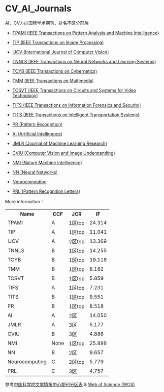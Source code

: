# CV_AI_Journals
AI、CV方向国际学术期刊，排名不区分前后

 - [TPAMI (IEEE Transactions on Pattern Analysis and Machine Intelligence)](https://ieeexplore.ieee.org/xpl/RecentIssue.jsp?punumber=34)

 - [TIP (IEEE Transactions on Image Processing)](https://ieeexplore.ieee.org/xpl/RecentIssue.jsp?punumber=83)

 - [IJCV (International Journal of Computer Vision)](https://www.springer.com/journal/11263)

 - [TNNLS (IEEE Transactions on Neural Networks and Learning Systems)](https://ieeexplore.ieee.org/xpl/RecentIssue.jsp?punumber=5962385)

 - [TCYB (IEEE Transactions on Cybernetics)](https://ieeexplore.ieee.org/xpl/RecentIssue.jsp?punumber=6221036)

 - [TMM (IEEE Transactions on Multimedia)](https://ieeexplore.ieee.org/xpl/RecentIssue.jsp?punumber=6046)

 - [TCSVT (IEEE Transactions on Circuits and Systems for Video Technology)](https://ieeexplore.ieee.org/xpl/RecentIssue.jsp?punumber=76)

 - [TIFS (IEEE Transactions on Information Forensics and Security)](https://ieeexplore.ieee.org/xpl/RecentIssue.jsp?punumber=10206)

 - [TITS (IEEE Transactions on Intelligent Transportation Systems)](https://ieeexplore.ieee.org/xpl/RecentIssue.jsp?punumber=6979)

 - [PR (Pattern Recognition)](https://www.sciencedirect.com/journal/pattern-recognition)

 - [AI (Artificial Intelligence)](https://jcr.clarivate.com/jcr-jp/journal-profile?journal=ARTIF%20INTELL&year=2021)

 - [JMLR (Journal of Machine Learning Research)](https://www.jmlr.org/) 

 - [CVIU (Computer Vision and Image Understanding)](https://www.sciencedirect.com/journal/computer-vision-and-image-understanding/)

 - [NMI (Nature Machine Intelligence)](https://www.nature.com/natmachintell/)

 - [NN (Neural Networks)](https://www.sciencedirect.com/journal/neural-networks)

 - [Neurocomputing](https://www.sciencedirect.com/journal/neurocomputing/)

 - [PRL (Pattern Recognition Letters)](https://www.sciencedirect.com/journal/pattern-recognition-letters/)

More information：

 <table>
  <tr>
    <th>Name</th>
    <th>CCF</th>
    <th>JCR</th>
    <th>IF</th>
  </tr>
  <tr>
    <td>TPAMI</td>
    <td>A</td>
    <td>1区top</td>
    <td>24.314</td>
  </tr>
  <tr>
    <td>TIP</td>
    <td>A</td>
    <td>1区top</td>
    <td>11.041</td>
  </tr>
  <tr>
    <td>IJCV</td>
    <td>A</td>
    <td>2区top</td>
    <td>13.369</td>
  </tr>
  <tr>
    <td>TNNLS</td>
    <td>B</td>
    <td>1区top</td>
    <td>14.255</td>
  </tr>
  <tr>
    <td>TCYB</td>
    <td>B</td>
    <td>1区top</td>
    <td>19.118</td>
  </tr>
  <tr>
    <td>TMM</td>
    <td>B</td>
    <td>1区top</td>
    <td>8.182</td>
  </tr>
  <tr>
    <td>TCSVT</td>
    <td>B</td>
    <td>1区top</td>
    <td>5.859</td>
  </tr>
  <tr>
    <td>TIFS</td>
    <td>A</td>
    <td>1区top</td>
    <td>7.231</td>
  </tr>
  <tr>
    <td>TITS</td>
    <td>B</td>
    <td>1区top</td>
    <td>9.551</td>
  </tr>
  <tr>
    <td>PR</td>
    <td>B</td>
    <td>1区top</td>
    <td>8.518</td>
  </tr>
  <tr>
    <td>AI</td>
    <td>A</td>
    <td>2区</td>
    <td>14.050</td>
  </tr>
  <tr>
    <td>JMLR</td>
    <td>A</td>
    <td>3区</td>
    <td>5.177</td>
  </tr>
  <tr>
    <td>CVIU</td>
    <td>B</td>
    <td>3区</td>
    <td>4.886</td>
  </tr>
  <tr>
    <td>NMI</td>
    <td>None</td>
    <td>1区top</td>
    <td>25.898</td>
  </tr>
  <tr>
    <td>NN</td>
    <td>B</td>
    <td>2区</td>
    <td>9.657</td>
  </tr>
  <tr>
    <td>Neurocomputing</td>
    <td>C</td>
    <td>2区top</td>
    <td>5.779</td>
  </tr>
  <tr>
    <td>PRL</td>
    <td>C</td>
    <td>3区</td>
    <td>4.757</td>
  </tr>
</table>


参考[中国科学院文献情报中心期刊分区表](http://www.fenqubiao.com/) & [Web of Science (WOS)](https://www.webofscience.com/wos/woscc/basic-search).
